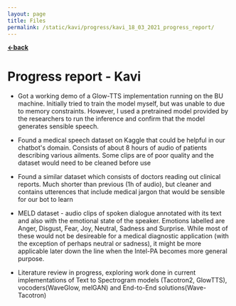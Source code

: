 ```yaml
---
layout: page
title: Files
permalink: /static/kavi/progress/kavi_18_03_2021_progress_report/
---
```


[**<-back**](/static/kavi/progress)  
# Progress report - Kavi

- Got a working demo of a Glow-TTS implementation running on the BU machine. Initially tried to train the model myself, but was unable to due to memory constraints. However, I used a pretrained model provided by the researchers to run the inference and confirm that the model generates sensible speech. 

- Found a medical speech dataset on Kaggle that could be helpful in our chatbot's domain. Consists of about 8 hours of audio of patients describing various ailments. Some clips are of poor quality and the dataset would need to be cleaned before use 

- Found a similar dataset which consists of doctors reading out clinical reports. Much shorter than previous (1h of audio), but cleaner and contains utterences that include medical jargon that would be sensible for our bot to learn


- MELD dataset - audio clips of spoken dialogue annotated with its text and also with the emotional state of the speaker. Emotions labelled are Anger, Disgust, Fear, Joy, Neutral, Sadness and Surprise. While most of these would not be desireable for a medical diagnostic application (with the exception of perhaps neutral or sadness), it might be more applicable later down the line when the Intel-PA becomes more general purpose. 

- Literature review in progress, exploring work done in current implementations of Text to Spectrogram models (Tacotron2, GlowTTS), vocoders(WaveGlow, melGAN) and End-to-End solutions(Wave-Tacotron)